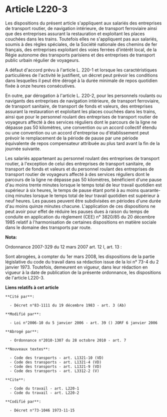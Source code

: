 # Article L220-3

Les dispositions du présent article s'appliquent aux salariés des entreprises de transport routier, de navigation intérieure,
de transport ferroviaire ainsi que des entreprises assurant la restauration et exploitant les places couchées dans les
trains. Toutefois elles ne s'appliquent pas aux salariés, soumis à des règles spéciales, de la Société nationale des chemins
de fer français, des entreprises exploitant des voies ferrées d'intérêt local, de la Régie autonome des transports parisiens
et des entreprises de transport public urbain régulier de voyageurs.

A défaut d'accord prévu à l'article L. 220-1 et lorsque les caractéristiques particulières de l'activité le justifient, un
décret peut prévoir les conditions dans lesquelles il peut être dérogé à la durée minimale de repos quotidien fixée à onze
heures consécutives.

En outre, par dérogation à l'article L. 220-2, pour les personnels roulants ou navigants des entreprises de navigation
intérieure, de transport ferroviaire, de transport sanitaire, de transport de fonds et valeurs, des entreprises assurant la
restauration et exploitant les places couchées dans les trains, ainsi que pour le personnel roulant des entreprises de
transport routier de voyageurs affecté à des services réguliers dont le parcours de la ligne ne dépasse pas 50 kilomètres,
une convention ou un accord collectif étendu ou une convention ou un accord d'entreprise ou d'établissement peut prévoir le
remplacement de la période de pause par une période équivalente de repos compensateur attribuée au plus tard avant la fin de
la journée suivante.

Les salariés appartenant au personnel roulant des entreprises de transport routier, à l'exception de celui des entreprises de
transport sanitaire, de transport de fonds et valeurs et du personnel roulant des entreprises de transport routier de
voyageurs affecté à des services réguliers dont le parcours de la ligne ne dépasse pas 50 kilomètres, bénéficient d'une pause
d'au moins trente minutes lorsque le temps total de leur travail quotidien est supérieur à six heures, le temps de pause
étant porté à au moins quarante-cinq minutes lorsque le temps total de leur travail quotidien est supérieur à neuf heures.
Les pauses peuvent être subdivisées en périodes d'une durée d'au moins quinze minutes chacune. L'application de ces
dispositions ne peut avoir pour effet de réduire les pauses dues à raison du temps de conduite en application du règlement
(CEE) n° 3820/85 du 20 décembre 1985 relatif à l'harmonisation de certaines dispositions en matière sociale dans le domaine
des transports par route.

**Nota:**

Ordonnance 2007-329 du 12 mars 2007 art. 12 I, art. 13 : 

Sont abrogées, à compter du 1er mars 2008, les dispositions de la partie législative du code du travail dans sa rédaction
issue de la loi n° 73-4 du 2 janvier 1973. Toutefois, demeurent en vigueur, dans leur rédaction en vigueur à la date de
publication de la présente ordonnance, les dispositions de l'article L220-3.

**Liens relatifs à cet article**

	**Cité par**:

	  - Décret n°83-1111 du 19 décembre 1983 - art. 3 (Ab)

	**Modifié par**:

	  - Loi n°2006-10 du 5 janvier 2006 - art. 39 () JORF 6 janvier 2006

	**Abrogé par**:

	  - Ordonnance n°2010-1307 du 28 octobre 2010 - art. 7

	**Nouveaux textes**:

	  - Code des transports - art. L1321-10 (VD)
	  - Code des transports - art. L1321-4 (VD)
	  - Code des transports - art. L1321-9 (VD)
	  - Code des transports - art. L3312-2 (V)

	**Cite**:

	  - Code du travail - art. L220-1
	  - Code du travail - art. L220-2

	**Codifié par**:

	  - Décret n°73-1046 1973-11-15
